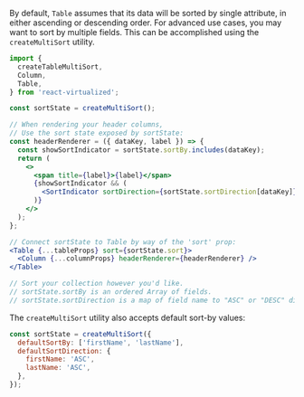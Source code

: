 By default, `Table` assumes that its data will be sorted by single attribute, in either ascending or descending order.
For advanced use cases, you may want to sort by multiple fields.
This can be accomplished using the `createMultiSort` utility.

```jsx
import {
  createTableMultiSort,
  Column,
  Table,
} from 'react-virtualized';

const sortState = createMultiSort();

// When rendering your header columns,
// Use the sort state exposed by sortState:
const headerRenderer = ({ dataKey, label }) => {
  const showSortIndicator = sortState.sortBy.includes(dataKey);
  return (
    <>
      <span title={label}>{label}</span>
      {showSortIndicator && (
        <SortIndicator sortDirection={sortState.sortDirection[dataKey]} />
      )}
    </>
  );
};

// Connect sortState to Table by way of the 'sort' prop:
<Table {...tableProps} sort={sortState.sort}>
  <Column {...columnProps} headerRenderer={headerRenderer} />
</Table>

// Sort your collection however you'd like.
// sortState.sortBy is an ordered Array of fields.
// sortState.sortDirection is a map of field name to "ASC" or "DESC" directions.
```

The `createMultiSort` utility also accepts default sort-by values:
```js
const sortState = createMultiSort({
  defaultSortBy: ['firstName', 'lastName'],
  defaultSortDirection: {
    firstName: 'ASC',
    lastName: 'ASC',
  },
});
```